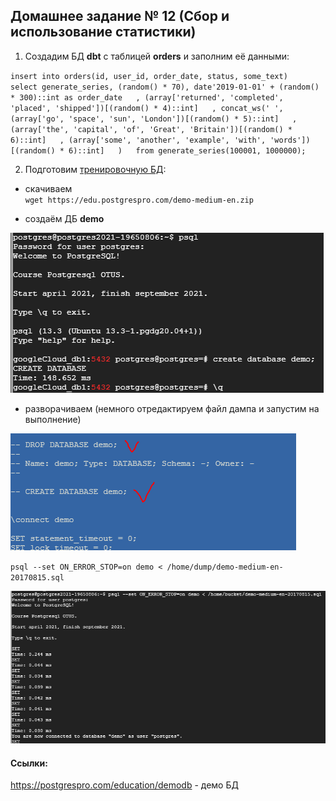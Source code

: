 ## Домашнее задание № 12 (Сбор и использование статистики)

1. Создадим БД <b>dbt</b> с таблицей <b>orders</b> и заполним её данными:

`insert into orders(id, user_id, order_date, status, some_text)  
select generate_series, (random() * 70), date'2019-01-01' + (random() * 300)::int as order_date  
        , (array['returned', 'completed', 'placed', 'shipped'])[(random() * 4)::int]  
        , concat_ws(' ', (array['go', 'space', 'sun', 'London'])[(random() * 5)::int]  
            , (array['the', 'capital', 'of', 'Great', 'Britain'])[(random() * 6)::int]  
            , (array['some', 'another', 'example', 'with', 'words'])[(random() * 6)::int]  
            )  
from generate_series(100001, 1000000);`

2. Подготовим [тренировочную БД](https://postgrespro.com/docs/postgrespro/13/demodb-bookings-installation):
  - скачиваем  
  `wget https://edu.postgrespro.com/demo-medium-en.zip`
  
  - создаём ДБ <b>demo</b>

  ![](pics/dz12/1_create_DB.PNG)
  
  - разворачиваем  (немного отредактируем файл дампа и запустим на выполнение)   
  
  ![](pics/dz12/1_edit_dump.PNG)
  
  `psql --set ON_ERROR_STOP=on demo < /home/dump/demo-medium-en-20170815.sql`
  
  ![](pics/dz12/1_start_dump.PNG)


#### Ссылки:  
https://postgrespro.com/education/demodb - демо БД  

